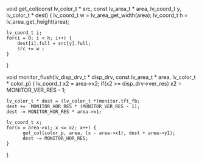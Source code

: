 
void get_col(const lv_color_t * src, const lv_area_t * area, lv_coord_t y, lv_color_t * dest)
{
    lv_coord_t w = lv_area_get_width(area);
    lv_coord_t h = lv_area_get_height(area);

    lv_coord_t i;
    for(i = 0; i < h; i++) {
        dest[i].full = src[y].full;
        src += w ;
    }
}

void monitor_flush(lv_disp_drv_t * disp_drv, const lv_area_t * area, lv_color_t * color_p) 
{
    lv_coord_t x2 = area->x2;
    if(x2 >= disp_drv->ver_res) x2 = MONITOR_VER_RES - 1;

    lv_color_t * dest = (lv_color_t *)monitor.tft_fb;
    dest +=  MONITOR_HOR_RES * (MONITOR_VER_RES - 1);
    dest -= MONITOR_HOR_RES * area->x1;

    lv_coord_t x;
    for(x = area->x1; x <= x2; x++) {
          get_col(color_p, area, (x - area->x1), dest + area->y1);
          dest -= MONITOR_HOR_RES;
    }
}
